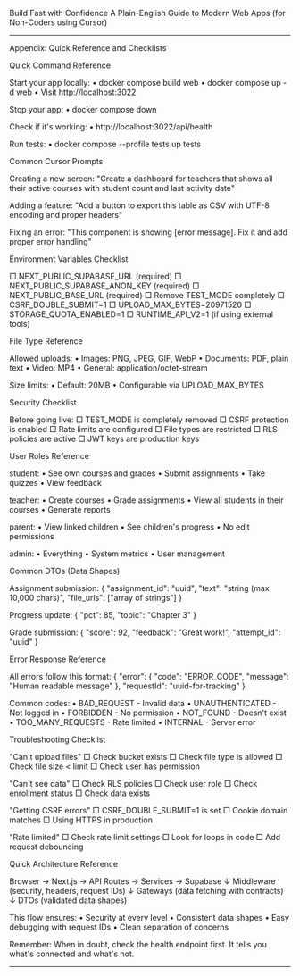 Build Fast with Confidence
A Plain-English Guide to Modern Web Apps (for Non-Coders using Cursor)
________________________________________
Appendix: Quick Reference and Checklists

Quick Command Reference

Start your app locally:
• docker compose build web
• docker compose up -d web
• Visit http://localhost:3022

Stop your app:
• docker compose down

Check if it's working:
• http://localhost:3022/api/health

Run tests:
• docker compose --profile tests up tests

Common Cursor Prompts

Creating a new screen:
"Create a dashboard for teachers that shows all their active courses with student count and last activity date"

Adding a feature:
"Add a button to export this table as CSV with UTF-8 encoding and proper headers"

Fixing an error:
"This component is showing [error message]. Fix it and add proper error handling"

Environment Variables Checklist

□ NEXT_PUBLIC_SUPABASE_URL (required)
□ NEXT_PUBLIC_SUPABASE_ANON_KEY (required)
□ NEXT_PUBLIC_BASE_URL (required)
□ Remove TEST_MODE completely
□ CSRF_DOUBLE_SUBMIT=1
□ UPLOAD_MAX_BYTES=20971520
□ STORAGE_QUOTA_ENABLED=1
□ RUNTIME_API_V2=1 (if using external tools)

File Type Reference

Allowed uploads:
• Images: PNG, JPEG, GIF, WebP
• Documents: PDF, plain text
• Video: MP4
• General: application/octet-stream

Size limits:
• Default: 20MB
• Configurable via UPLOAD_MAX_BYTES

Security Checklist

Before going live:
□ TEST_MODE is completely removed
□ CSRF protection is enabled
□ Rate limits are configured
□ File types are restricted
□ RLS policies are active
□ JWT keys are production keys

User Roles Reference

student:
• See own courses and grades
• Submit assignments
• Take quizzes
• View feedback

teacher:
• Create courses
• Grade assignments
• View all students in their courses
• Generate reports

parent:
• View linked children
• See children's progress
• No edit permissions

admin:
• Everything
• System metrics
• User management

Common DTOs (Data Shapes)

Assignment submission:
{
  "assignment_id": "uuid",
  "text": "string (max 10,000 chars)",
  "file_urls": ["array of strings"]
}

Progress update:
{
  "pct": 85,
  "topic": "Chapter 3"
}

Grade submission:
{
  "score": 92,
  "feedback": "Great work!",
  "attempt_id": "uuid"
}

Error Response Reference

All errors follow this format:
{
  "error": {
    "code": "ERROR_CODE",
    "message": "Human readable message"
  },
  "requestId": "uuid-for-tracking"
}

Common codes:
• BAD_REQUEST - Invalid data
• UNAUTHENTICATED - Not logged in
• FORBIDDEN - No permission
• NOT_FOUND - Doesn't exist
• TOO_MANY_REQUESTS - Rate limited
• INTERNAL - Server error

Troubleshooting Checklist

"Can't upload files"
□ Check bucket exists
□ Check file type is allowed
□ Check file size < limit
□ Check user has permission

"Can't see data"
□ Check RLS policies
□ Check user role
□ Check enrollment status
□ Check data exists

"Getting CSRF errors"
□ CSRF_DOUBLE_SUBMIT=1 is set
□ Cookie domain matches
□ Using HTTPS in production

"Rate limited"
□ Check rate limit settings
□ Look for loops in code
□ Add request debouncing

Quick Architecture Reference

Browser → Next.js → API Routes → Services → Supabase
         ↓
      Middleware (security, headers, request IDs)
         ↓
      Gateways (data fetching with contracts)
         ↓
      DTOs (validated data shapes)

This flow ensures:
• Security at every level
• Consistent data shapes
• Easy debugging with request IDs
• Clean separation of concerns

Remember: When in doubt, check the health endpoint first. It tells you what's connected and what's not.
________________________________________
